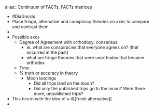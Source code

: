 alias:: Continuum of FACTs, FACTs matrices

- #DiaGnosis
- Place fringe, alternative and conspiracy theories on axes to compare and contrast them
-
- Possible axes
	- Degree of Agreement with orthodoxy; consensus
		- ie. what are conspiracies that everyone agrees on? (that occurred in the past)
		- what are fringe theories that were unorthodox that became orthodox
	- Time
	- % truth or accuracy in theory
		- Moon landings
			- Did all trips land on the moon?
			- Did only the published trips go to the moon? Were there more, unpublished trips?
- This ties in with the idea of a #[[fresh alternative]]
-